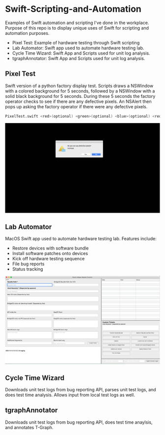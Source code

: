 # Swift-Scripting-and-Automation
Examples of Swift automation and scripting I've done in the workplace. Purpose of this repo is to display unique uses of Swift for scripting and automation purposes. 

- Pixel Test: Example of hardware testing through Swift scripting
- Lab Automator: Swift app used to automate hardware testing lab. 
- Cycle Time Wizard: Swift App and Scripts used for unit log analysis.
- tgraphAnnotator: Swift App and Scripts used for unit log analysis.

## Pixel Test
Swift version of a python factory display test. Scripts draws a NSWindow with a colored background for 5 seconds, followed by a NSWindow with a solid black background for 5 seconds. During these 5 seconds the factory operator checks to see if there are any defective pixels. An NSAlert then pops up asking the factory operator if there were any defective pixels.

```bash
PixelTest.swift <red>(optional) <green>(optional) <blue>(optional) <red2>(optional) <green2>(optional) <blue2>(optional)
```

![Screenshot](https://github.com/ivankhau/Swift-Scripting-and-Automation/blob/main/PixelTest/Screenshot.png?raw=true)

## Lab Automator
MacOS Swift app used to automate hardware testing lab. Features include:
- Restore devices with software bundle
- Install software patches onto devices
- Kick off hardware testing sequence
- File bug reports
- Status tracking

![Screenshot](https://github.com/ivankhau/Swift-Scripting-and-Automation/blob/main/LabAutomator/Interface.png?raw=true)

## Cycle Time Wizard
Downloads unit test logs from bug reporting API, parses unit test logs, and does test time analysis. Allows input from local test logs as well.

## tgraphAnnotator
Downloads unit test logs from bug reporting API, does test time anaylsis, and annotates T-Graph.
